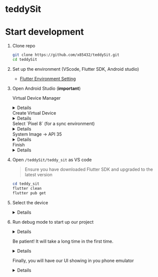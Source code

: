 # teddySit

# Start development
1. Clone repo
    ```bash
    git clone https://github.com/x85432/teddySit.git
    cd teddySit
    ```
2. Set up the environment (VScode, Flutter SDK, Android studio)
    - [Flutter Environment Setting](https://codelabs.developers.google.com/codelabs/flutter-codelab-first?hl=zh-tw#1)
3. Open Android Studio (**important**)
    
    Virtual Device Manager
    <details><img width="778" height="633" alt="image" src="https://github.com/user-attachments/assets/188ef0ca-7103-4aa0-be52-c5a5056d6261" /></details>
    Create Virtual Device
    <details><img width="198" height="98" alt="image" src="https://github.com/user-attachments/assets/01675cdd-902a-49c3-86ae-2b6704910ea2" /></details>
    Select `Pixel 8` (for a sync environment)
    <details><img width="1099" height="749" alt="image" src="https://github.com/user-attachments/assets/dc908721-fd3e-4894-9276-17ecf37c16fa" /></details>
    System Image -> API 35
    <details><img width="1090" height="593" alt="image" src="https://github.com/user-attachments/assets/4705a8de-5271-4669-9750-01872e66f405" /></details>
    Finish
    <details><img width="1093" height="743" alt="image" src="https://github.com/user-attachments/assets/ccad6c2e-2f19-402f-9d1c-7aeb3c99b0a5" /></details>

4. Open `/teddySit/teddy_sit` as VS code
    > Ensure you have downloaded Flutter SDK and upgraded to the latest version <br>
    ```powershell
    cd teddy_sit
    flutter clean
    flutter pub get
    ```

5. Select the device
   <details> <img width="796" height="76" alt="image" src="https://github.com/user-attachments/assets/e32bb7d1-aeb8-4708-9477-bb394b3e3b9a" /> </details>

6. Run debug mode to start up our project
   <details> <img width="267" height="130" alt="image" src="https://github.com/user-attachments/assets/ba9a5a0e-5d88-4550-b112-cbf75c8e9168" /> </details>

    Be patient! It will take a long time in the first time.
   <details> <img width="303" height="32" alt="image" src="https://github.com/user-attachments/assets/1c7e30fa-4a2f-41f5-a1fd-a04ccc43ece2" /> </details>

   Finally, you will have our UI showing in you phone emulator
   <details><img width="475" height="902" alt="image" src="https://github.com/user-attachments/assets/0fe67301-7097-4e41-855a-95a396f50c21" /> </details>









